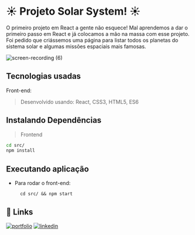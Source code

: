 # :sunny: Projeto Solar System! :sunny:

O primeiro projeto em React a gente não esquece! Mal aprendemos a dar o primeiro passo em React e já colocamos a mão na massa com esse projeto. 
Foi pedido que criássemos uma página para listar todos os planetas do sistema solar e algumas missões espaciais mais famosas. 

![screen-recording (6)](https://user-images.githubusercontent.com/106452876/208135486-7b08d986-e945-45c6-95fc-eb52183ae584.gif)

## Tecnologias usadas
Front-end:
> Desenvolvido usando: React, CSS3, HTML5, ES6

## Instalando Dependências
> Frontend
```bash
cd src/
npm install
``` 
## Executando aplicação
* Para rodar o front-end:

  ```
    cd src/ && npm start
  ```

## 🔗 Links
[![portfolio](https://img.shields.io/badge/my_portfolio-000?style=for-the-badge&logo=ko-fi&logoColor=white)](https://joanamds.github.io/#/)
[![linkedin](https://img.shields.io/badge/linkedin-0A66C2?style=for-the-badge&logo=linkedin&logoColor=white)](https://www.linkedin.com/in/dev-joanamds/)

